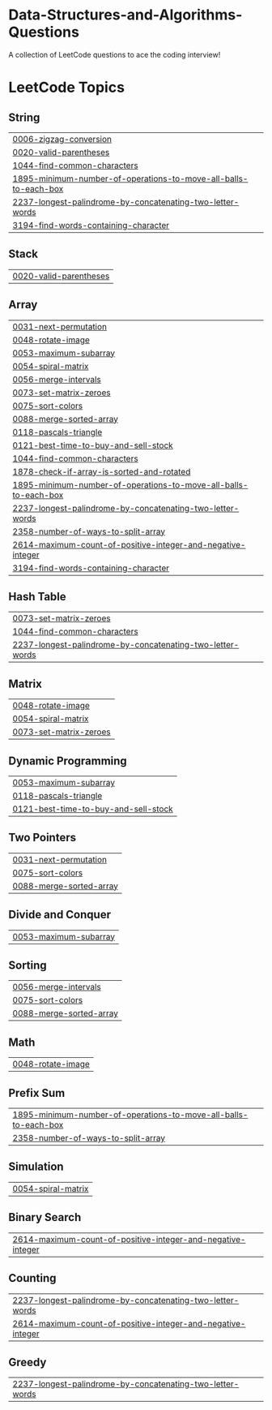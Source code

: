 # Data-Structures-and-Algorithms-Questions
A collection of LeetCode questions to ace the coding interview! 

<!---LeetCode Topics Start-->
# LeetCode Topics
## String
|  |
| ------- |
| [0006-zigzag-conversion](https://github.com/5codeman/Data-Structures-and-Algorithms-Questions/tree/master/0006-zigzag-conversion) |
| [0020-valid-parentheses](https://github.com/5codeman/Data-Structures-and-Algorithms-Questions/tree/master/0020-valid-parentheses) |
| [1044-find-common-characters](https://github.com/5codeman/Data-Structures-and-Algorithms-Questions/tree/master/1044-find-common-characters) |
| [1895-minimum-number-of-operations-to-move-all-balls-to-each-box](https://github.com/5codeman/Data-Structures-and-Algorithms-Questions/tree/master/1895-minimum-number-of-operations-to-move-all-balls-to-each-box) |
| [2237-longest-palindrome-by-concatenating-two-letter-words](https://github.com/5codeman/Data-Structures-and-Algorithms-Questions/tree/master/2237-longest-palindrome-by-concatenating-two-letter-words) |
| [3194-find-words-containing-character](https://github.com/5codeman/Data-Structures-and-Algorithms-Questions/tree/master/3194-find-words-containing-character) |
## Stack
|  |
| ------- |
| [0020-valid-parentheses](https://github.com/5codeman/Data-Structures-and-Algorithms-Questions/tree/master/0020-valid-parentheses) |
## Array
|  |
| ------- |
| [0031-next-permutation](https://github.com/5codeman/Data-Structures-and-Algorithms-Questions/tree/master/0031-next-permutation) |
| [0048-rotate-image](https://github.com/5codeman/Data-Structures-and-Algorithms-Questions/tree/master/0048-rotate-image) |
| [0053-maximum-subarray](https://github.com/5codeman/Data-Structures-and-Algorithms-Questions/tree/master/0053-maximum-subarray) |
| [0054-spiral-matrix](https://github.com/5codeman/Data-Structures-and-Algorithms-Questions/tree/master/0054-spiral-matrix) |
| [0056-merge-intervals](https://github.com/5codeman/Data-Structures-and-Algorithms-Questions/tree/master/0056-merge-intervals) |
| [0073-set-matrix-zeroes](https://github.com/5codeman/Data-Structures-and-Algorithms-Questions/tree/master/0073-set-matrix-zeroes) |
| [0075-sort-colors](https://github.com/5codeman/Data-Structures-and-Algorithms-Questions/tree/master/0075-sort-colors) |
| [0088-merge-sorted-array](https://github.com/5codeman/Data-Structures-and-Algorithms-Questions/tree/master/0088-merge-sorted-array) |
| [0118-pascals-triangle](https://github.com/5codeman/Data-Structures-and-Algorithms-Questions/tree/master/0118-pascals-triangle) |
| [0121-best-time-to-buy-and-sell-stock](https://github.com/5codeman/Data-Structures-and-Algorithms-Questions/tree/master/0121-best-time-to-buy-and-sell-stock) |
| [1044-find-common-characters](https://github.com/5codeman/Data-Structures-and-Algorithms-Questions/tree/master/1044-find-common-characters) |
| [1878-check-if-array-is-sorted-and-rotated](https://github.com/5codeman/Data-Structures-and-Algorithms-Questions/tree/master/1878-check-if-array-is-sorted-and-rotated) |
| [1895-minimum-number-of-operations-to-move-all-balls-to-each-box](https://github.com/5codeman/Data-Structures-and-Algorithms-Questions/tree/master/1895-minimum-number-of-operations-to-move-all-balls-to-each-box) |
| [2237-longest-palindrome-by-concatenating-two-letter-words](https://github.com/5codeman/Data-Structures-and-Algorithms-Questions/tree/master/2237-longest-palindrome-by-concatenating-two-letter-words) |
| [2358-number-of-ways-to-split-array](https://github.com/5codeman/Data-Structures-and-Algorithms-Questions/tree/master/2358-number-of-ways-to-split-array) |
| [2614-maximum-count-of-positive-integer-and-negative-integer](https://github.com/5codeman/Data-Structures-and-Algorithms-Questions/tree/master/2614-maximum-count-of-positive-integer-and-negative-integer) |
| [3194-find-words-containing-character](https://github.com/5codeman/Data-Structures-and-Algorithms-Questions/tree/master/3194-find-words-containing-character) |
## Hash Table
|  |
| ------- |
| [0073-set-matrix-zeroes](https://github.com/5codeman/Data-Structures-and-Algorithms-Questions/tree/master/0073-set-matrix-zeroes) |
| [1044-find-common-characters](https://github.com/5codeman/Data-Structures-and-Algorithms-Questions/tree/master/1044-find-common-characters) |
| [2237-longest-palindrome-by-concatenating-two-letter-words](https://github.com/5codeman/Data-Structures-and-Algorithms-Questions/tree/master/2237-longest-palindrome-by-concatenating-two-letter-words) |
## Matrix
|  |
| ------- |
| [0048-rotate-image](https://github.com/5codeman/Data-Structures-and-Algorithms-Questions/tree/master/0048-rotate-image) |
| [0054-spiral-matrix](https://github.com/5codeman/Data-Structures-and-Algorithms-Questions/tree/master/0054-spiral-matrix) |
| [0073-set-matrix-zeroes](https://github.com/5codeman/Data-Structures-and-Algorithms-Questions/tree/master/0073-set-matrix-zeroes) |
## Dynamic Programming
|  |
| ------- |
| [0053-maximum-subarray](https://github.com/5codeman/Data-Structures-and-Algorithms-Questions/tree/master/0053-maximum-subarray) |
| [0118-pascals-triangle](https://github.com/5codeman/Data-Structures-and-Algorithms-Questions/tree/master/0118-pascals-triangle) |
| [0121-best-time-to-buy-and-sell-stock](https://github.com/5codeman/Data-Structures-and-Algorithms-Questions/tree/master/0121-best-time-to-buy-and-sell-stock) |
## Two Pointers
|  |
| ------- |
| [0031-next-permutation](https://github.com/5codeman/Data-Structures-and-Algorithms-Questions/tree/master/0031-next-permutation) |
| [0075-sort-colors](https://github.com/5codeman/Data-Structures-and-Algorithms-Questions/tree/master/0075-sort-colors) |
| [0088-merge-sorted-array](https://github.com/5codeman/Data-Structures-and-Algorithms-Questions/tree/master/0088-merge-sorted-array) |
## Divide and Conquer
|  |
| ------- |
| [0053-maximum-subarray](https://github.com/5codeman/Data-Structures-and-Algorithms-Questions/tree/master/0053-maximum-subarray) |
## Sorting
|  |
| ------- |
| [0056-merge-intervals](https://github.com/5codeman/Data-Structures-and-Algorithms-Questions/tree/master/0056-merge-intervals) |
| [0075-sort-colors](https://github.com/5codeman/Data-Structures-and-Algorithms-Questions/tree/master/0075-sort-colors) |
| [0088-merge-sorted-array](https://github.com/5codeman/Data-Structures-and-Algorithms-Questions/tree/master/0088-merge-sorted-array) |
## Math
|  |
| ------- |
| [0048-rotate-image](https://github.com/5codeman/Data-Structures-and-Algorithms-Questions/tree/master/0048-rotate-image) |
## Prefix Sum
|  |
| ------- |
| [1895-minimum-number-of-operations-to-move-all-balls-to-each-box](https://github.com/5codeman/Data-Structures-and-Algorithms-Questions/tree/master/1895-minimum-number-of-operations-to-move-all-balls-to-each-box) |
| [2358-number-of-ways-to-split-array](https://github.com/5codeman/Data-Structures-and-Algorithms-Questions/tree/master/2358-number-of-ways-to-split-array) |
## Simulation
|  |
| ------- |
| [0054-spiral-matrix](https://github.com/5codeman/Data-Structures-and-Algorithms-Questions/tree/master/0054-spiral-matrix) |
## Binary Search
|  |
| ------- |
| [2614-maximum-count-of-positive-integer-and-negative-integer](https://github.com/5codeman/Data-Structures-and-Algorithms-Questions/tree/master/2614-maximum-count-of-positive-integer-and-negative-integer) |
## Counting
|  |
| ------- |
| [2237-longest-palindrome-by-concatenating-two-letter-words](https://github.com/5codeman/Data-Structures-and-Algorithms-Questions/tree/master/2237-longest-palindrome-by-concatenating-two-letter-words) |
| [2614-maximum-count-of-positive-integer-and-negative-integer](https://github.com/5codeman/Data-Structures-and-Algorithms-Questions/tree/master/2614-maximum-count-of-positive-integer-and-negative-integer) |
## Greedy
|  |
| ------- |
| [2237-longest-palindrome-by-concatenating-two-letter-words](https://github.com/5codeman/Data-Structures-and-Algorithms-Questions/tree/master/2237-longest-palindrome-by-concatenating-two-letter-words) |
<!---LeetCode Topics End-->